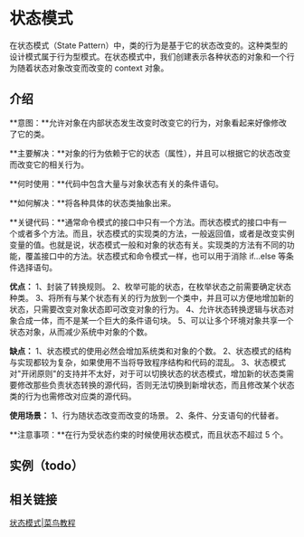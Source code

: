 # 状态模式

在状态模式（State Pattern）中，类的行为是基于它的状态改变的。这种类型的设计模式属于行为型模式。在状态模式中，我们创建表示各种状态的对象和一个行为随着状态对象改变而改变的 context 对象。

## 介绍

**意图：**允许对象在内部状态发生改变时改变它的行为，对象看起来好像修改了它的类。

**主要解决：**对象的行为依赖于它的状态（属性），并且可以根据它的状态改变而改变它的相关行为。

**何时使用：**代码中包含大量与对象状态有关的条件语句。

**如何解决：**将各种具体的状态类抽象出来。

**关键代码：**通常命令模式的接口中只有一个方法。而状态模式的接口中有一个或者多个方法。而且，状态模式的实现类的方法，一般返回值，或者是改变实例变量的值。也就是说，状态模式一般和对象的状态有关。实现类的方法有不同的功能，覆盖接口中的方法。状态模式和命令模式一样，也可以用于消除 if...else 等条件选择语句。

**优点：** 1、封装了转换规则。 2、枚举可能的状态，在枚举状态之前需要确定状态种类。 3、将所有与某个状态有关的行为放到一个类中，并且可以方便地增加新的状态，只需要改变对象状态即可改变对象的行为。 4、允许状态转换逻辑与状态对象合成一体，而不是某一个巨大的条件语句块。 5、可以让多个环境对象共享一个状态对象，从而减少系统中对象的个数。

**缺点：** 1、状态模式的使用必然会增加系统类和对象的个数。 2、状态模式的结构与实现都较为复杂，如果使用不当将导致程序结构和代码的混乱。 3、状态模式对"开闭原则"的支持并不太好，对于可以切换状态的状态模式，增加新的状态类需要修改那些负责状态转换的源代码，否则无法切换到新增状态，而且修改某个状态类的行为也需修改对应类的源代码。

**使用场景：** 1、行为随状态改变而改变的场景。 2、条件、分支语句的代替者。

**注意事项：**在行为受状态约束的时候使用状态模式，而且状态不超过 5 个。

## 实例（todo）



## 相关链接

[状态模式\|菜鸟教程](https://www.runoob.com/design-pattern/state-pattern.html)

